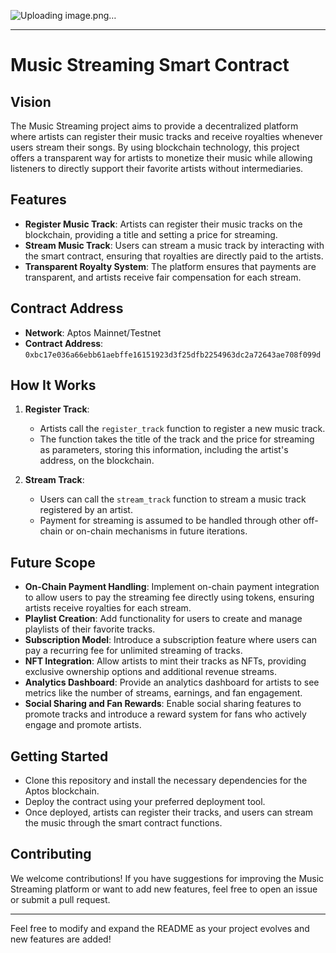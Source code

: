 ![Uploading image.png…]()



---

# Music Streaming Smart Contract

## Vision

The Music Streaming project aims to provide a decentralized platform where artists can register their music tracks and receive royalties whenever users stream their songs. By using blockchain technology, this project offers a transparent way for artists to monetize their music while allowing listeners to directly support their favorite artists without intermediaries.

## Features

- **Register Music Track**: Artists can register their music tracks on the blockchain, providing a title and setting a price for streaming.
- **Stream Music Track**: Users can stream a music track by interacting with the smart contract, ensuring that royalties are directly paid to the artists.
- **Transparent Royalty System**: The platform ensures that payments are transparent, and artists receive fair compensation for each stream.

## Contract Address

- **Network**: Aptos Mainnet/Testnet
- **Contract Address**: `0xbc17e036a66ebb61aebffe16151923d3f25dfb2254963dc2a72643ae708f099d`

## How It Works

1. **Register Track**:

   - Artists call the `register_track` function to register a new music track.
   - The function takes the title of the track and the price for streaming as parameters, storing this information, including the artist's address, on the blockchain.

2. **Stream Track**:
   - Users can call the `stream_track` function to stream a music track registered by an artist.
   - Payment for streaming is assumed to be handled through other off-chain or on-chain mechanisms in future iterations.

## Future Scope

- **On-Chain Payment Handling**: Implement on-chain payment integration to allow users to pay the streaming fee directly using tokens, ensuring artists receive royalties for each stream.
- **Playlist Creation**: Add functionality for users to create and manage playlists of their favorite tracks.
- **Subscription Model**: Introduce a subscription feature where users can pay a recurring fee for unlimited streaming of tracks.
- **NFT Integration**: Allow artists to mint their tracks as NFTs, providing exclusive ownership options and additional revenue streams.
- **Analytics Dashboard**: Provide an analytics dashboard for artists to see metrics like the number of streams, earnings, and fan engagement.
- **Social Sharing and Fan Rewards**: Enable social sharing features to promote tracks and introduce a reward system for fans who actively engage and promote artists.

## Getting Started

- Clone this repository and install the necessary dependencies for the Aptos blockchain.
- Deploy the contract using your preferred deployment tool.
- Once deployed, artists can register their tracks, and users can stream the music through the smart contract functions.

## Contributing

We welcome contributions! If you have suggestions for improving the Music Streaming platform or want to add new features, feel free to open an issue or submit a pull request.

---

Feel free to modify and expand the README as your project evolves and new features are added!
